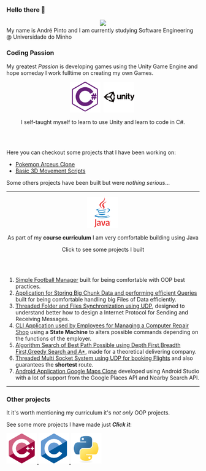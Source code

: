 ### Hello there 👋

<div align="center">
  <a href="https://www.uminho.pt/EN">
    <img
      src="hhttps://upload.wikimedia.org/wikipedia/commons/thumb/e/e4/Minho_University.svg/1920px-Minho_University.svg.png"
    />
  </a>
  
</div>
My name is André Pinto and I am currently studying Software Engineering @ Universidade do Minho

### Coding Passion

My greatest _Passion_ is developing games using the Unity Game Engine and hope someday I work fulltime on creating my own Games.

<div align="center">
  
  <img  src="https://github.com/devicons/devicon/blob/master/icons/csharp/csharp-line.svg " title="C#" alt="C#" width="80" height="80"/>&nbsp;
  <img  src="https://github.com/devicons/devicon/blob/master/icons/unity/unity-original-wordmark.svg" title="Unity" alt="Unity" width="80" height="80"/>&nbsp;
  <center>
      I self-taught myself to learn to use Unity and learn to code in C#. 
  </center>
</div>

<br></br>

Here you can checkout some projects that I have been working on:

* [Pokemon Arceus Clone](https://github.com/andrepinto42/Pokemon3)
* [Basic 3D Movement Scripts](https://github.com/andrepinto42/Unity3D-MovementMechanic)

Some others projects have been built but were _nothing serious_...

------------
<div align="center">
  
  <img  src="https://github.com/devicons/devicon/blob/master/icons/java/java-original-wordmark.svg" title="Java" alt="Java" width="80" height="80"/>&nbsp;
  <center>
    <p>As part of my <strong>course curriculum</strong> I am very comfortable building using Java</p>
    <p>Click to see some projects I built</p>
  </center>
</div>

<br></br>


1. [Simple Football Manager](https://github.com/andrepinto42/Football-Manager) built for being comfortable with OOP best practices.
2. [Application for Storing Big Chunk Data and performing efficient Queries](https://github.com/andrepinto42/LI3) built for being comfortable handling big Files of Data efficiently.
3. [Threaded Folder and Files Synchronization using UDP](https://github.com/andrepinto42/Comunicoes-Computador), designed to understand better how to design a Internet Protocol for Sending and Receiving Messages.
4. [CLI Application used by Employees for Managing a Computer Repair Shop](https://github.com/andrepinto42/DSS) using a **State Machine** to alters possible commands depending on the functions of the employer.
5. [Algorithm Search of Best Path Possible using Depth First,Breadth First,Greedy Search and A*](https://github.com/andrepinto42/IA), made for a theoretical delivering company.
6. [Threaded Multi Socket System using UDP for booking Flights](https://github.com/andrepinto42/Sistemas-Distribuidos) and also guarantees the **shortest** route.
7. [Android Application Google Maps Clone](https://github.com/andrepinto42/Go---Eat) developed using Android Studio with a lot of support from the Google Places API and Nearby Search API.

<!--- Not worth to meantioning some cluster

-----------------------------
[![GitHub Streak](https://github-readme-streak-stats.herokuapp.com?user=andrepinto42&theme=dark&date_format=j%20M%5B%20Y%5D)](https://git.io/streak-stats)

[![Top Langs](https://github-readme-stats.vercel.app/api/top-langs/?username=andrepinto42&layout=compact&theme=vision-friendly-dark)](https://github.com/anuraghazra/github-readme-stats)
--->


--------------

### Other projects

It it's worth mentioning my curriculum it's _not only_ OOP projects. 

See some more projects I have made just ***Click it***:

<div>
  <a href="https://github.com/andrepinto42/Computacao-Grafica">
    <img src="https://github.com/devicons/devicon/blob/master/icons/cplusplus/cplusplus-original.svg" width="80" height="80">
  </a>
  
  <a href="https://github.com/andrepinto42/SO-Projeto">
    <img src="https://github.com/devicons/devicon/blob/master/icons/c/c-original.svg" width="80" height="80">
  </a>
  
  <a href="https://github.com/andrepinto42/Processamento-de-Linguagens">
    <img src="https://github.com/devicons/devicon/blob/master/icons/python/python-original.svg" width="80" height="80">
  </a>
</div>


<!---
### Comfortable frameworks
<div>  
  <img src="https://github.com/devicons/devicon/blob/master/icons/opengl/opengl-original.svg" title="OpenGL" alt="OpenGl" width="40" height="40"/>&nbsp;
  <img src="https://github.com/devicons/devicon/blob/master/icons/haskell/haskell-original.svg" title="Haskell" alt="Haskell" width="40" height="40"/>&nbsp;
  <img src="https://github.com/devicons/devicon/blob/master/icons/unrealengine/unrealengine-original-wordmark.svg" title="Unreal" alt="Unreal" width="40" height="40"/>&nbsp;
  <img src="https://github.com/devicons/devicon/blob/master/icons/photoshop/photoshop-line.svg" title="Photoshop" alt="Photoshop" width="40" height="40"/>&nbsp;
  <img src="https://github.com/devicons/devicon/blob/master/icons/blender/blender-original.svg" title="Blender" alt="Blender" width="40" height="40"/>&nbsp;  
</div>

--->
